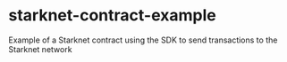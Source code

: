 # starknet-contract-example
Example of a Starknet contract using the SDK to send transactions to the Starknet network
